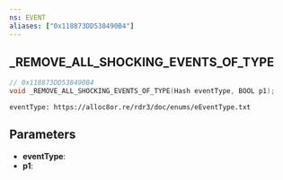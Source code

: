 ```yaml
---
ns: EVENT
aliases: ["0x118873DD538490B4"]
---
```

## _REMOVE_ALL_SHOCKING_EVENTS_OF_TYPE

```c
// 0x118873DD538490B4
void _REMOVE_ALL_SHOCKING_EVENTS_OF_TYPE(Hash eventType, BOOL p1);
```

```
eventType: https://alloc8or.re/rdr3/doc/enums/eEventType.txt
```

## Parameters
* **eventType**:
* **p1**:
